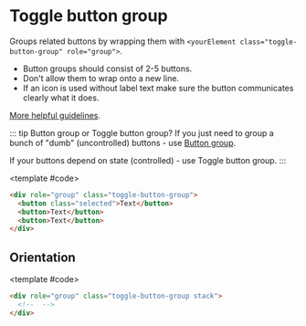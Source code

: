 <script setup>
import Example from "../../.vitepress/theme/app/components/Example.vue";
import Baseline from "../../.vitepress/theme/app/components/Baseline.vue";
</script>

# Toggle button group

Groups related buttons by wrapping them with `<yourElement class="toggle-button-group" role="group">`.

- Button groups should consist of 2-5 buttons.
- Don't allow them to wrap onto a new line.
- If an icon is used without label text make sure the button communicates clearly what it does.

[More helpful guidelines](https://m3.material.io/components/segmented-buttons/guidelines).

::: tip Button group or Toggle button group?
If you just need to group a bunch of "dumb" (uncontrolled) buttons - use [Button group](/components/inputs/button-group).

If your buttons depend on state (controlled) - use Toggle button group.
:::

<Example direction="column" centered>
<template #example>

<div role="group" class="toggle-button-group">
  <button class="selected">Selected</button>
  <button disabled>Disabled</button>
  <button>Enabled</button>
</div>

</template>

<template #code>

```html
<div role="group" class="toggle-button-group">
  <button class="selected">Text</button>
  <button>Text</button>
  <button>Text</button>
</div>
```

</template>
</Example>

## Orientation

<Example direction="column" centered exampleClass="gap-l">
<template #example>

<div role="group" class="toggle-button-group">
  <button>Text</button>
  <button>Text</button>
  <button>Text</button>
</div>

<div role="group" class="toggle-button-group stack">
  <button>Text</button>
  <button>Text</button>
  <button>Text</button>
</div>

</template>

<template #code>

```html
<div role="group" class="toggle-button-group stack">
  <!--  -->
</div>
```

</template>
</Example>
